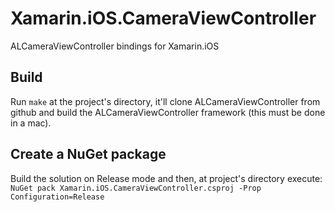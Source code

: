 # Xamarin.iOS.CameraViewController
ALCameraViewController bindings for Xamarin.iOS

## Build

Run `make` at the project's directory, it'll clone ALCameraViewController from github and build the ALCameraViewController framework (this must be done in a mac).

## Create a NuGet package

Build the solution on Release mode and then, at project's directory execute: 
`NuGet pack Xamarin.iOS.CameraViewController.csproj -Prop Configuration=Release`
